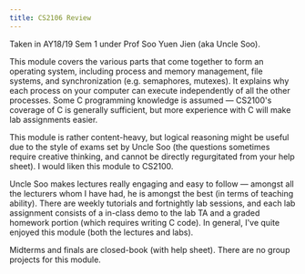 ```yaml
---
title: CS2106 Review
---
```


Taken in AY18/19 Sem 1 under Prof Soo Yuen Jien (aka Uncle Soo).

This module covers the various parts that come together to form an operating system, including process and memory management, file systems, and synchronization (e.g. semaphores, mutexes).  It explains why each process on your computer can execute independently of all the other processes.  Some C programming knowledge is assumed — CS2100's coverage of C is generally sufficient, but more experience with C will make lab assignments easier.

This module is rather content-heavy, but logical reasoning might be useful due to the style of exams set by Uncle Soo (the questions sometimes require creative thinking, and cannot be directly regurgitated from your help sheet).  I would liken this module to CS2100.

Uncle Soo makes lectures really engaging and easy to follow — amongst all the lecturers whom I have had, he is amongst the best (in terms of teaching ability).  There are weekly tutorials and fortnightly lab sessions, and each lab assignment consists of a in-class demo to the lab TA and a graded homework portion (which requires writing C code).  In general, I've quite enjoyed this module (both the lectures and labs).

Midterms and finals are closed-book (with help sheet).  There are no group projects for this module.